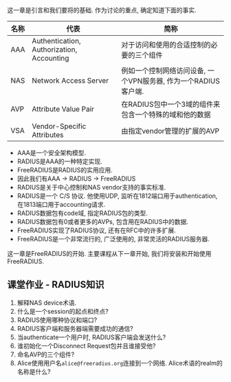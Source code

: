 这一章是引言和我们要将的基础. 作为讨论的重点, 确定知道下面的事实.

名称	| 代表 										| 简称
----|------------								|-------------------
AAA | Authentication, Authorization, Accounting | 对于访问和使用的合适控制的必要的三个组件
NAS | Network Access Server 					| 例如一个控制网络访问设备, 一个VPN服务器, 作为一个RADIUS客户端.
AVP | Attribute Value Pair 						| 在RADIUS包中一个3域的组件来包含一个特殊的域和他的数据
VSA | Vendor-Specific Attributes 				| 由指定vendor管理的扩展的AVP

* AAA是一个安全架构模型.
* RADIUS是AAA的一种特定实现.
* FreeRADIUS是RADIUS的实用应用.
* 因此我们有AAA -> RADIUS -> FreeRADIUS
* RADIUS是关于中心控制和NAS vendor支持的事实标准.
* RADIUS是一个 C/S 协议. 他使用UDP, 监听在1812端口用于authentication, 在1813端口用于accounting请求.
* RADIUS数据包有code域, 指定RADIUS包的类型.
* RADIUS数据包有0或者更多的AVPs, 包含用在RADIUS中的数据.
* FreeRADIUS实现了RADIUS协议, 还有在RFC中的许多扩展.
* FreeRADIUS是一个非常流行的, 广泛使用的, 非常灵活的RADIUS服务器.

这一章是FreeRADIUS的开始. 主要课程从下一章开始, 我们将安装和开始使用FreeRADIUS.

## 课堂作业 - RADIUS知识
1. 解释NAS device术语.
2. 什么是一个session的起点和终点?
3. RADIUS使用哪种协议和端口?
4. RADIUS客户端和服务器端需要成功的通信?
5. 当authenticate一个用户时, RADIUS客户端会发送什么?
6. 谁初始化一个Disconnect Request包并且谁接受他?
7. 命名AVP的三个组件?
8. Alice使用用户名`alice@freeradius.org`连接到一个网络. Alice术语的realm的名称是什么?



